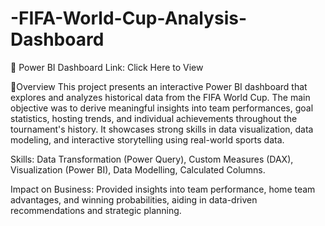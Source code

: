 # -FIFA-World-Cup-Analysis-Dashboard

🔗 Power BI Dashboard Link: Click Here to View

📌Overview
This project presents an interactive Power BI dashboard that explores and analyzes historical data from the FIFA World Cup. The main objective was to derive meaningful insights into team performances, goal statistics, hosting trends, and individual achievements throughout the tournament's history.
It showcases strong skills in data visualization, data modeling, and interactive storytelling using real-world sports data.

Skills: Data Transformation (Power Query), Custom Measures (DAX), Visualization (Power BI), Data Modelling, Calculated Columns.

Impact on Business: Provided insights into team performance, home team advantages, and winning probabilities, aiding in data-driven
recommendations and strategic planning.
